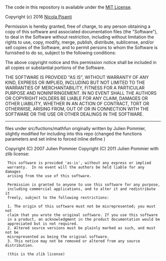 The code in this repository is available under the [MIT License](https://secure.wikimedia.org/wikipedia/en/wiki/Mit_license).

Copyright (c) 2016 [Nicola Pisanti](http://npisanti.com)

Permission is hereby granted, free of charge, to any person obtaining a copy of this software and associated documentation files (the "Software"), to deal in the Software without restriction, including without limitation the rights to use, copy, modify, merge, publish, distribute, sublicense, and/or sell copies of the Software, and to permit persons to whom the Software is furnished to do so, subject to the following conditions:

The above copyright notice and this permission notice shall be included in all copies or substantial portions of the Software.

THE SOFTWARE IS PROVIDED "AS IS", WITHOUT WARRANTY OF ANY KIND, EXPRESS OR IMPLIED, INCLUDING BUT NOT LIMITED TO THE WARRANTIES OF MERCHANTABILITY, FITNESS FOR A PARTICULAR PURPOSE AND NONINFRINGEMENT. IN NO EVENT SHALL THE AUTHORS OR COPYRIGHT HOLDERS BE LIABLE FOR ANY CLAIM, DAMAGES OR OTHER LIABILITY, WHETHER IN AN ACTION OF CONTRACT, TORT OR OTHERWISE, ARISING FROM, OUT OF OR IN CONNECTION WITH THE SOFTWARE OR THE USE OR OTHER DEALINGS IN THE SOFTWARE.

-------------

files under src/fuctions/mathfun originally written by Julien Pommier, slightly modified for including into this repo (changed the functions parameters and set inline to forced inline define ) 

Copyright (C) 2007  Julien Pommier
Copyright (C) 2011  Julien Pommier
with zlib license:

     This software is provided 'as-is', without any express or implied
     warranty.  In no event will the authors be held liable for any damages
     arising from the use of this software.
     
     Permission is granted to anyone to use this software for any purpose,
     including commercial applications, and to alter it and redistribute it
     freely, subject to the following restrictions:
     
     1. The origin of this software must not be misrepresented; you must not
     claim that you wrote the original software. If you use this software
     in a product, an acknowledgment in the product documentation would be
     appreciated but is not required.
     2. Altered source versions must be plainly marked as such, and must not be
     misrepresented as being the original software.
     3. This notice may not be removed or altered from any source distribution.
     
     (this is the zlib license)
     

